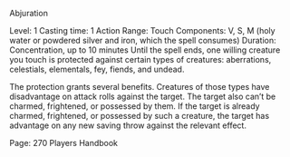 Abjuration

Level: 1
Casting time: 1 Action
Range: Touch
Components: V, S, M (holy water or powdered silver and iron, which the spell consumes)
Duration: Concentration, up to 10 minutes
Until the spell ends, one willing creature you touch is protected against certain types of creatures: aberrations, celestials, elementals, fey, fiends, and undead.

The protection grants several benefits. Creatures of those types have disadvantage on attack rolls against the target. The target also can’t be charmed, frightened, or possessed by them. If the target is already charmed, frightened, or possessed by such a creature, the target has advantage on any new saving throw against the relevant effect.

Page: 270 Players Handbook
